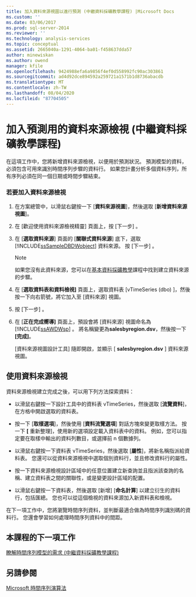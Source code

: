 ```yaml
---
title: 加入資料來源視圖以進行預測 (中繼資料採礦教學課程) |Microsoft Docs
ms.custom: ''
ms.date: 03/06/2017
ms.prod: sql-server-2014
ms.reviewer: ''
ms.technology: analysis-services
ms.topic: conceptual
ms.assetid: 2665040a-1291-4064-ba01-f458637dda57
author: minewiskan
ms.author: owend
manager: kfile
ms.openlocfilehash: 9424988efa6a9856f4ef0d558992fc90ac303861
ms.sourcegitcommit: ad4d92dce894592a259721a1571b1d8736abacdb
ms.translationtype: MT
ms.contentlocale: zh-TW
ms.lasthandoff: 08/04/2020
ms.locfileid: "87704505"
---
```

# <a name="adding-a-data-source-view-for-forecasting-intermediate-data-mining-tutorial"></a>加入預測用的資料來源檢視 (中繼資料採礦教學課程)
  在這項工作中，您將新增資料來源檢視，以便用於預測狀況。 預測模型的資料，必須包含可用來識別時間序列步驟的資料行。 如果您計畫分析多個資料序列，所有序列必須在同一個日期或時間步驟結束。  
  
### <a name="to-add-a-data-source-view"></a>若要加入資料來源檢視  
  
1.  在方案總管中，以滑鼠右鍵按一下 [**資料來源視圖**]，然後選取 [**新增資料來源視圖**]。  
  
2.  在 [歡迎使用資料來源檢視精靈]  頁面上，按 [下一步] 。  
  
3.  在 [**選取資料來源**] 頁面的 [**關聯式資料來源**] 底下，選取 [!INCLUDE[ssSampleDBDWobject](../includes/sssampledbdwobject-md.md)] 資料來源。 按 [下一步] 。  
  
    > [!NOTE]  
    >  如果您沒有此資料來源，您可以在[基本資料採礦教學](../../2014/tutorials/basic-data-mining-tutorial.md)課程中找到建立資料來源的步驟。  
  
4.  在 [**選取資料表和資料檢視]** 頁面上，選取資料表 [vTimeSeries (dbo) ]，然後按一下向右箭號，將它加入至 [資料來源] 視圖。  
  
5.  按 [下一步] 。  
  
6.  在 [**正在完成嚮導]** 頁面上，預設會將 [資料來源] 視圖命名為 [!INCLUDE[ssAWDWsp](../includes/ssawdwsp-md.md)] 。 將名稱變更為**salesbyregion.dsv**，然後按一下 **[完成]**。  
  
     [資料來源視圖設計工具] 隨即開啟，並顯示 [ **salesbyregion.dsv** ] 資料來源視圖。  
  
## <a name="working-with-the-data-source-view"></a>使用資料來源檢視  
 資料來源檢視建立完成之後，可以用下列方法探索資料：  
  
-   以滑鼠右鍵按一下設計工具中的資料表 vTimeSeries，然後選取 [**流覽資料**]，在方格中開啟選取的資料表。  
  
-   按一下 [**取樣選項**]，然後使用 [**資料流覽選項**] 對話方塊來變更取樣方法。 按一下 **[** 重新整理]，使用新的選項設定載入資料表中的資料。 例如，您可以指定要在取樣中輸出的資料列數目，或選擇前 n 個數據列。  
  
-   以滑鼠右鍵按一下資料表 vTimeSeries，然後選取 [**屬性**]，將新名稱指派給資料表。 您還可以從資料來源檢視中選取個別資料行，並且修改資料行的屬性。  
  
-   按一下資料來源檢視設計區域中的任意位置建立新查詢並且指派該查詢的名稱、建立資料表之間的關聯性，或是變更設計區域的配置。  
  
-   以滑鼠右鍵按一下資料表，然後選取 [新增] [**命名計算**] 以建立衍生的資料行，包括匯總。 您也可以從這個檢視的資料來源加入新資料表和檢視。  
  
 在下一項工作中，您將瀏覽時間序列資料，並判斷最適合做為時間序列識別碼的資料行。 您還會學習如何處理時間序列資料中的間距。  
  
## <a name="next-task-in-lesson"></a>本課程的下一項工作  
 [瞭解時間序列模型的需求 &#40;中繼資料採礦教學課程&#41;](../../2014/tutorials/time-series-model-requirements-intermediate-data-mining-tutorial.md)  
  
## <a name="see-also"></a>另請參閱  
 [Microsoft 時間序列演算法](../../2014/analysis-services/data-mining/microsoft-time-series-algorithm.md)  
  
  
